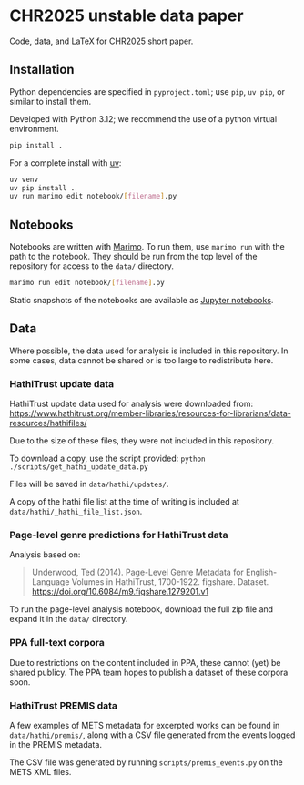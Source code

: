 # CHR2025 unstable data paper

Code, data, and LaTeX for CHR2025 short paper.

## Installation

Python dependencies are specified in `pyproject.toml`; use `pip`, `uv pip`, or similar to install them.

Developed with Python 3.12; we recommend the use of a python virtual environment.

```bash
pip install .
```

For a complete install with [uv](https://docs.astral.sh/uv/):

```sh
uv venv
uv pip install .
uv run marimo edit notebook/[filename].py
```

## Notebooks

Notebooks are written with [Marimo](https://marimo.io/). To run them, use `marimo run` with the path to the notebook.
They should be run from the top level of the repository for access to the `data/` directory.

```sh
marimo run edit notebook/[filename].py
```

Static snapshots of the notebooks are available as [Jupyter notebooks](notebooks/__marimo__/).

## Data

Where possible, the data used for analysis is included in this repository. In some cases, data cannot be shared
or is too large to redistribute here.

### HathiTrust update data

HathiTrust update data used for analysis were downloaded from:
https://www.hathitrust.org/member-libraries/resources-for-librarians/data-resources/hathifiles/

Due to the size of these files, they were not included in this repository.

To download a copy, use the script provided: `python ./scripts/get_hathi_update_data.py`

Files will be saved in `data/hathi/updates/`.

A copy of the hathi file list at the time of writing is included at `data/hathi/_hathi_file_list.json`.

### Page-level genre predictions for HathiTrust data

Analysis based on:

> Underwood, Ted (2014). Page-Level Genre Metadata for English-Language Volumes in HathiTrust, 1700-1922. figshare. Dataset. https://doi.org/10.6084/m9.figshare.1279201.v1

To run the page-level analysis notebook, download the full zip file and expand it in the `data/` directory.

### PPA full-text corpora

Due to restrictions on the content included in PPA, these cannot (yet) be shared publicy. The PPA team hopes to publish a
dataset of these corpora soon.

### HathiTrust PREMIS data

A few examples of METS metadata for excerpted works can be found in `data/hathi/premis/`,
along with a CSV file generated from the events logged in the PREMIS metadata. 

The CSV file was generated by running `scripts/premis_events.py` on the METS XML files.



